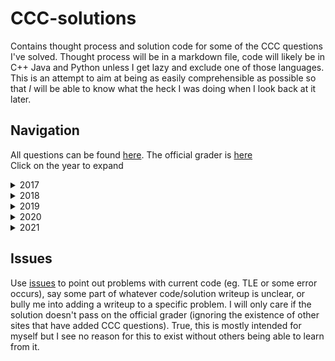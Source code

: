 # CCC-solutions
Contains thought process and solution code for some of the CCC questions I've solved. Thought process will be in a markdown file, code will likely be in C++ Java and Python unless I get lazy and exclude one of those languages. This is an attempt to aim at being as easily comprehensible as possible so that *I* will be able to know what the heck I was doing when I look back at it later.

## Navigation
All questions can be found [here](https://cemc.uwaterloo.ca/contests/past_contests.html#ccc). The official grader is [here](https://cccgrader.com/)  
Click on the year to expand

<details>
<summary>2017</summary>

|Problem|Name|
|-|-|
|S2|[High Tide, Low Tide](./CCC_2017/S2/)|
</details>
<details>
<summary>2018</summary>

|Problem|Name|
|-|-|
|J5|[Choose your own path](./CCC_2018/J5/)|
</details>
<details>
<summary>2019</summary>

|Problem|Name|
|-|-|
|J4|[Flipper](./CCC_2019/S1/)|
|S1|[Flipper](./CCC_2019/S1/)|
|S2|[Pretty Average Primes](./CCC_2019/S2/)
</details>
<details>
<summary>2020</summary>

|Problem|Name|
|-------|----|
|J5|[Escape Room](./CCC_2020/S2/)
|S1|[Surmising a Sprinter's Speed](./CCC_2020/S1/)|
|S2|[Escape Room](./CCC_2020/S2/)|
</details>

<details>
<summary>2021</summary>

|Problem|Name|
|-------|----|
|S1|[Crazy Fencing](./CCC_2021/S1/)|
</details>

## Issues
Use [issues](https://github.com/vivian-dai/CCC-solutions/issues) to point out problems with current code (eg. TLE or some error occurs), say some part of whatever code/solution writeup is unclear, or bully me into adding a writeup to a specific problem. I will only care if the solution doesn't pass on the official grader (ignoring the existence of other sites that have added CCC questions). True, this is mostly intended for myself but I see no reason for this to exist without others being able to learn from it.